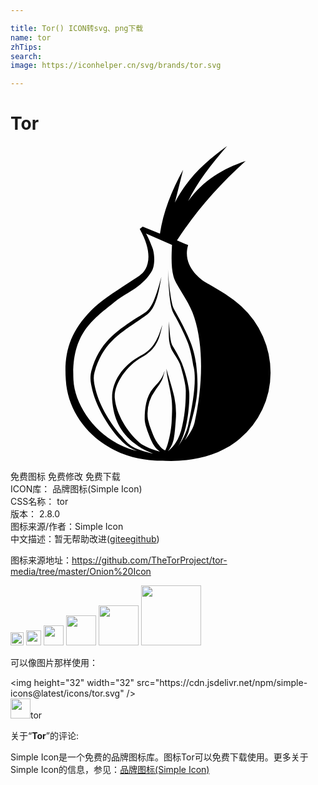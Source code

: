 ```yaml
---

title: Tor() ICON转svg、png下载
name: tor
zhTips: 
search: 
image: https://iconhelper.cn/svg/brands/tor.svg

---
```


# Tor  <small style="font-size: 60%;font-weight: 100"></small>

<div id="svg" class="svg-wrap">
<svg xmlns="http://www.w3.org/2000/svg" viewBox="0 0 24 24" role="img"><title>Tor icon</title><path d="M17.578 12.201c-.76-.692-1.721-1.251-2.704-1.81-.446-.246-1.81-1.318-1.34-2.838l-.851-.358c1.342-2.078 3.085-4.134 5.229-6.056-1.721.581-3.24 1.476-4.379 3.062.67-1.407 1.765-2.793 2.972-4.201-1.654 1.185-3.084 2.525-3.979 4.313l.627-2.503c-.894 1.608-1.52 3.24-1.766 4.871l-1.317-.535-.223.178c1.162 2.078.559 3.174-.022 3.553-1.162.783-2.838 1.788-3.688 2.659-1.609 1.654-2.078 3.218-1.921 5.296.157 2.66 2.101 4.873 4.67 5.744 1.14.38 2.19.424 3.352.424 1.877 0 3.799-.491 5.207-1.676a6.551 6.551 0 0 0 2.369-5.027 6.875 6.875 0 0 0-2.236-5.096zm-3.553 8.872c-.09.402-.38.894-.737 1.341.134-.246.246-.492.313-.76.559-1.989.805-2.904.537-5.095-.045-.224-.135-.938-.471-1.721-.468-1.185-1.184-2.303-1.272-2.548-.157-.38-.38-1.989-.403-3.084.023.938.089 2.659.335 3.329.067.225.715 1.229 1.185 2.459.312.849.38 1.632.446 1.854.224 1.007-.045 2.705-.401 4.313-.111.581-.426 1.252-.828 1.766.225-.313.402-.715.537-1.185.269-.938.38-2.145.356-2.905-.021-.446-.222-1.407-.558-2.278-.201-.47-.492-.961-.692-1.297-.224-.335-.224-1.072-.313-1.921.021.916-.068 1.385.156 2.033.134.379.625.916.759 1.43.201.693.402 1.453.381 1.922 0 .536-.022 1.52-.269 2.593-.157.804-.515 1.497-1.095 1.943.246-.312.38-.625.447-.938.089-.469.111-.916.156-1.475a5.96 5.96 0 0 0-.111-1.721c-.179-.805-.469-1.608-.604-2.168.022.626.269 1.408.381 2.235.089.604.044 1.206.021 1.742-.021.627-.223 1.722-.492 2.258-.268-.112-.357-.269-.537-.491-.223-.291-.357-.604-.491-.962a5.043 5.043 0 0 1-.291-.915 3.071 3.071 0 0 1 .559-2.213c.469-.671.559-.716.715-1.497-.223.692-.379.759-.871 1.341-.559.647-.648 1.586-.648 2.346 0 .313.134.671.246 1.007.134.356.268.714.447.982.134.223.313.379.469.491-.581-.156-1.184-.379-1.564-.692-.938-.805-1.765-2.167-1.877-3.375-.089-.982.804-2.413 2.078-3.128 1.073-.626 1.318-1.319 1.542-2.459-.313.983-.626 1.833-1.654 2.348-1.475.804-2.235 2.1-2.167 3.352.112 1.586.737 2.682 2.011 3.554.291.2.693.401 1.118.559-1.587-.381-1.788-.604-2.324-1.229 0-.045-.134-.135-.134-.156-.715-.805-1.609-2.19-1.922-3.464-.112-.447-.224-.916-.089-1.363.581-2.101 1.854-2.905 3.128-3.775.313-.225.626-.426.916-.649.715-.559.894-2.012 1.05-2.838-.29 1.006-.603 2.258-1.162 2.659-.29.224-.648.402-.938.604-1.318.894-2.637 1.743-3.24 3.91-.134.56-.044.962.089 1.498.335 1.317 1.229 2.748 1.989 3.597l.134.135c.335.381.76.67 1.274.871a5.945 5.945 0 0 1-1.296-.469c-2.078-1.005-3.463-3.173-3.553-4.939-.179-3.597 1.542-4.647 3.151-5.966.894-.737 2.145-1.095 2.86-2.413.134-.291.224-.916.045-1.587-.067-.224-.402-1.028-.537-1.207l1.989.872c-.044.938-.067 1.698.112 2.391.2.76 1.184 1.854 1.586 3.129.783 2.41.583 5.561.023 8.019z"/></svg>
</div>
<detail full-name='tor'></detail>

<div class="detail-page">
<p>
<span><span class="badge-success badge">免费图标</span> <span class="badge-success badge">免费修改</span>  <span class="badge-success badge">免费下载</span> </span>
<br/>
<span>
ICON库：
<span class="badge-secondary badge">品牌图标(Simple Icon)</span> 
</span>
<br/>
<span>
CSS名称：
<span class="badge-secondary badge">tor</span> 
</span>

<br/>
<span>
版本：
<span class="badge-secondary badge">2.8.0</span> 
</span>
<br/>
<span>图标来源/作者：<span class="badge-light badge">Simple Icon</span></span> 
<br/>
<span class="zh-detail">中文描述：暂无<span class="help-link"><span>帮助改进</span>(<a href="https://gitee.com/liuwave/icon-helper/edit/master/json/brands/tor.json" target="_blank" rel="noopener noreferrer">gitee</a><a href="https://github.com/liuwave/icon-helper/edit/master/json/brands/tor.json" target="_blank" rel="noopener noreferrer">github</a></span>)</span><br/>
</p>
</div><div class="description description alert alert-light"><p>图标来源地址：<a href="https://github.com/TheTorProject/tor-media/tree/master/Onion%20Icon" target="_blank" rel="noopener noreferrer">https://github.com/TheTorProject/tor-media/tree/master/Onion%20Icon</a></p></div>
<div class="alert alert-dark">
<img height="21" width="21" src="https://cdn.jsdelivr.net/npm/simple-icons@latest/icons/tor.svg" />
<img height="24" width="24" src="https://cdn.jsdelivr.net/npm/simple-icons@latest/icons/tor.svg" />
<img height="32" width="32" src="https://cdn.jsdelivr.net/npm/simple-icons@latest/icons/tor.svg" />
<img height="48" width="48" src="https://cdn.jsdelivr.net/npm/simple-icons@latest/icons/tor.svg" />
<img height="64" width="64" src="https://cdn.jsdelivr.net/npm/simple-icons@latest/icons/tor.svg" />
<img height="96" width="96" src="https://cdn.jsdelivr.net/npm/simple-icons@latest/icons/tor.svg" />

</div>
<div>
  <p>可以像图片那样使用：    
  </p>
  <div class="alert alert-primary" style="font-size: 14px">
    &lt;img height="32" width="32" src="https://cdn.jsdelivr.net/npm/simple-icons@latest/icons/tor.svg" /&gt;
    <copy-btn content='<img height="32" width="32" src="https://cdn.jsdelivr.net/npm/simple-icons@latest/icons/tor.svg" />'></copy-btn>
  </div>
  <div class="alert alert-secondary">
    <img height="32" width="32" src="https://cdn.jsdelivr.net/npm/simple-icons@latest/icons/tor.svg" />tor
    <copy-btn content="tor" btn-title="复制图标名称"></copy-btn>
  </div>
</div>
<div class="icon-detail__container">
<p>关于“<b>Tor</b>”的评论:</p>
</div>
<Vssue title="关于“Tor”的评论" />
<div><p>Simple Icon是一个免费的品牌图标库。图标Tor可以免费下载使用。更多关于  Simple Icon的信息，参见：<a target="_blank" href="https://iconhelper.cn/brands.html">品牌图标(Simple Icon)</a>
</p></div>
